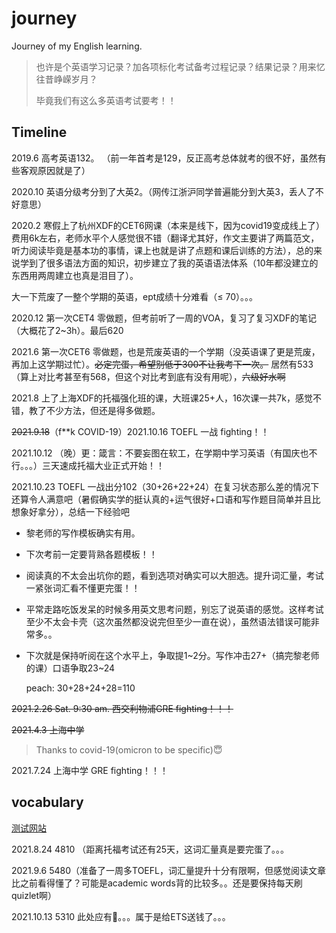 # journey

Journey of my English learning.

> 也许是个英语学习记录？加各项标化考试备考过程记录？结果记录？用来忆往昔峥嵘岁月？
>
> 毕竟我们有这么多英语考试要考！！

## Timeline

2019.6 高考英语132。 （前一年首考是129，反正高考总体就考的很不好，虽然有些客观原因就是了）

2020.10 英语分级考分到了大英2。（网传江浙沪同学普遍能分到大英3，丢人了不好意思）

2020.2 寒假上了杭州XDF的CET6网课（本来是线下，因为covid19变成线上了）费用6k左右，老师水平个人感觉很不错（翻译尤其好，作文主要讲了两篇范文，听力阅读毕竟是基本功的事情，课上也就是讲了点题和课后训练的方法），总的来说学到了很多语法方面的知识，初步建立了我的英语语法体系（10年都没建立的东西用两周建立也真是泪目了）。

大一下荒废了一整个学期的英语，ept成绩十分难看（$\le$ 70）。。。

2020.12 第一次CET4 零做题，但考前听了一周的VOA，复习了复习XDF的笔记（大概花了2~3h）。最后620

2021.6 第一次CET6 零做题，也是荒废英语的一个学期（没英语课了更是荒废，再加上这学期过忙）。<del>必定完蛋，希望别低于300不让我考下一次。</del> 居然有533（算上对比考甚至有568，但这个对比考到底有没有用呢），<del>六级好水啊</del>

2021.8 上了上海XDF的托福强化班的课，大班课25+人，16次课一共7k，感觉不错，教了不少方法，但还是得多做题。

<del>2021.9.18</del>（f**k COVID-19）2021.10.16 TOEFL 一战 fighting！！

2021.10.12 （晚）更：箴言：不要妄图在软工，在学期中学习英语（有国庆也不行。。。）三天速成托福大业正式开始！！

2021.10.23 TOEFL 一战出分102（30+26+22+24）在复习状态那么差的情况下还算令人满意吧（暑假确实学的挺认真的+运气很好+口语和写作题目简单并且比想象好拿分），总结一下经验吧

- 黎老师的写作模板确实有用。

- 下次考前一定要背熟各题模板！！

- 阅读真的不太会出坑你的题，看到选项对确实可以大胆选。提升词汇量，考试一紧张词汇看不懂更完蛋！！

- 平常走路吃饭发呆的时候多用英文思考问题，别忘了说英语的感觉。这样考试至少不太会卡壳（这次虽然都没说完但至少一直在说），虽然语法错误可能非常多。。

- 下次就是保持听阅在这个水平上，争取提1\~2分。写作冲击27+（搞完黎老师的课）口语争取23\~24

  peach: 30+28+24+28=110

<del>2021.2.26 Sat. 9:30 am. 西交利物浦GRE fighting！！！</del>

<del>2021.4.3 上海中学</del>

> Thanks to covid-19(omicron to be specific)😇

2021.7.24 上海中学 GRE fighting！！！

## vocabulary

[测试网站](http://testyourvocab.com/)

2021.8.24  4810 （距离托福考试还有25天，这词汇量真是要完蛋了。。。

2021.9.6 5480（准备了一周多TOEFL，词汇量提升十分有限啊，但感觉阅读文章比之前看得懂了？可能是academic words背的比较多。。还是要保持每天刷quizlet啊）

2021.10.13 5310 此处应有🤡。。。属于是给ETS送钱了。。。